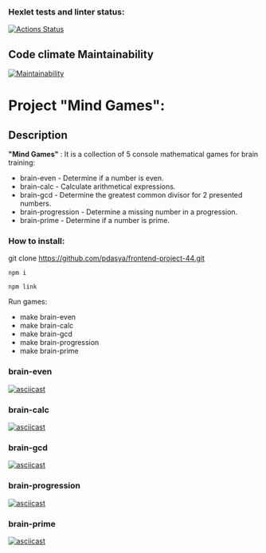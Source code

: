 ### Hexlet tests and linter status:
[![Actions Status](https://github.com/pdasya/frontend-project-44/workflows/hexlet-check/badge.svg)](https://github.com/pdasya/frontend-project-44/actions)

## Code climate Maintainability

[![Maintainability](https://api.codeclimate.com/v1/badges/fd118cd1bdb54feadca4/maintainability)](https://codeclimate.com/github/pdasya/frontend-project-44/maintainability)
# Project "Mind Games":

## Description 
__"Mind Games"__ : 
It is a collection of 5 console mathematical games for brain training:
- brain-even - Determine if a number is even.
- brain-calc - Calculate arithmetical expressions.
- brain-gcd - Determine the greatest common divisor for 2 presented numbers.
- brain-progression - Determine a missing number in a progression.
- brain-prime - Determine if a number is prime.

### How to install:

git clone https://github.com/pdasya/frontend-project-44.git
```
npm i
```
```
npm link
```

Run games:
- make brain-even
- make brain-calc
- make brain-gcd
- make brain-progression
- make brain-prime

### brain-even
[![asciicast](https://asciinema.org/a/bCmAzznarxFoJmg4cIMStNwkq.svg)](https://asciinema.org/a/bCmAzznarxFoJmg4cIMStNwkq)

### brain-calc
[![asciicast](https://asciinema.org/a/aoyKPOAPrtgFQOZ19fJMXwqv3.svg)](https://asciinema.org/a/aoyKPOAPrtgFQOZ19fJMXwqv3)

### brain-gcd
[![asciicast](https://asciinema.org/a/aurdtQUBsEHuoZMJ0rT2gcJoM.svg)](https://asciinema.org/a/aurdtQUBsEHuoZMJ0rT2gcJoM)

### brain-progression
[![asciicast](https://asciinema.org/a/xNgIrGJ27Ewy4jdqpSyEGoy0y.svg)](https://asciinema.org/a/xNgIrGJ27Ewy4jdqpSyEGoy0y)

### brain-prime
[![asciicast](https://asciinema.org/a/4IGcL63wc2Lnx9M9Ve79ivmM0.svg)](https://asciinema.org/a/4IGcL63wc2Lnx9M9Ve79ivmM0)
